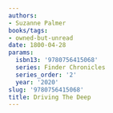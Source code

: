 ```yaml
---
authors:
- Suzanne Palmer
books/tags:
- owned-but-unread
date: 1800-04-28
params:
  isbn13: '9780756415068'
  series: Finder Chronicles
  series_order: '2'
  year: '2020'
slug: '9780756415068'
title: Driving The Deep
---
```


<!--more-->